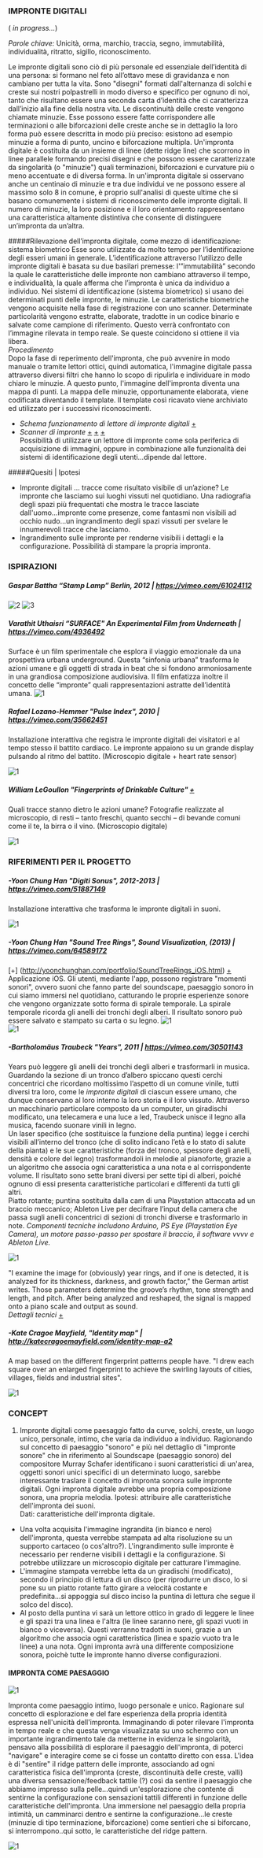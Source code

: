 ###  IMPRONTE DIGITALI
( _in progress..._)<br>

_Parole chiave:_  Unicità, orma, marchio, traccia, segno, immutabilità, individualità, ritratto, sigillo, riconoscimento.

Le impronte digitali sono ciò di più personale ed essenziale dell’identità di una persona: si formano nel feto all’ottavo mese di gravidanza e non cambiano per tutta la vita. Sono "disegni" formati dall'alternanza di solchi e creste sui nostri polpastrelli in modo diverso e specifico per ognuno di noi, tanto che risultano essere una seconda carta d’identità che ci caratterizza dall’inizio alla fine della nostra vita. 
Le discontinuità delle creste vengono chiamate minuzie. Esse possono essere fatte corrispondere alle terminazioni o alle biforcazioni delle creste anche se in dettaglio la loro forma può essere descritta in modo più preciso: esistono ad esempio minuzie a forma di punto, uncino e biforcazione multipla.
Un'impronta digitale è costituita da un insieme di linee (dette ridge line) che scorrono in linee parallele formando precisi disegni e che possono essere caratterizzate da singolarità (o "minuzie") quali terminazioni, biforcazioni e curvature più o meno accentuate e di diversa forma.
In un'impronta digitale si osservano anche un centinaio di minuzie e tra due individui ve ne possono essere al massimo solo 8 in comune, è proprio sull'analisi di queste ultime che si basano comunemente i sistemi di riconoscimento delle impronte digitali. Il numero di minuzie, la loro posizione e il loro orientamento rappresentano una caratteristica altamente distintiva che consente di distinguere un’impronta da un’altra. 

#####Rilevazione dell’impronta digitale, come mezzo di identificazione: sistema biometrico
Esse sono utilizzate da molto tempo per l’identificazione degli esseri umani in generale. L’identificazione attraverso l’utilizzo delle impronte digitali è basata su due basilari premesse: l'”immutabilità” secondo la quale le caratteristiche delle impronte non cambiano attraverso il tempo, e individualità, la quale afferma che l’impronta è unica da individuo a individuo.
Nei sistemi di identificazione (sistema biometrico) si usano dei determinati punti delle impronte, le minuzie. 
Le caratteristiche biometriche vengono acquisite nella fase di registrazione con uno scanner. Determinate particolarità vengono estratte, elaborate, tradotte in un codice binario e salvate come campione di riferimento. Questo verrà confrontato con l’immagine rilevata in tempo reale. Se queste coincidono si ottiene il via libera.<br>
_Procedimento_<br>
Dopo la fase di reperimento dell'impronta, che può avvenire in modo manuale o tramite lettori ottici, quindi automatica, l'immagine digitale passa attraverso diversi filtri che hanno lo scopo di ripulirla e individuare in modo chiaro le  minuzie. A questo punto, l'immagine dell'impronta diventa una mappa di punti. La mappa delle minuzie, opportunamente elaborata, viene codificata diventando il template. Il template così ricavato viene archiviato ed utilizzato per i successivi riconoscimenti.
- _Schema funzionamento di lettore di impronte digitali_ [+](http://www.tecnoid.com/IT/come-funziona-lettore-impronte-digitali.php) 
- _Scanner di impronte_ [+](http://www.biometrika.it/hiscan.html) [+](http://www.critics-corporation.com/RaspberryPi/prodotto/scanner-impronte-digitali-gt-511c1) [+](http://www.mauroalfieri.it/elettronica/fingerprint-scanner-ttl-gt-511c3.html) <br>
Possibilità di utilizzare un lettore di impronte come sola periferica di acquisizione di immagini, oppure in combinazione alle funzionalità dei sistemi di identificazione degli utenti...dipende dal lettore.

#####Quesiti | Ipotesi
- Impronte digitali … tracce come risultato visibile di un’azione? Le impronte che lasciamo sui luoghi vissuti nel quotidiano. Una radiografia degli spazi più frequentati che mostra le tracce lasciate dall'uomo...impronte come presenze, come fantasmi non visibili ad occhio nudo...un ingrandimento degli spazi vissuti per svelare le innumerevoli tracce che lasciamo. 
- Ingrandimento sulle impronte per renderne visibili i dettagli e la configurazione. Possibilità di stampare la propria impronta.

### ISPIRAZIONI <br>

##### Gaspar Battha “Stamp Lamp” Berlin, 2012 | https://vimeo.com/61024112
![2](http://gasparbattha.com/img/work/stamplamp/01.jpg?2)
![3](http://gasparbattha.com/img/work/stamplamp/02.jpg?3)

##### Varathit Uthaisri “SURFACE" An Experimental Film from Underneath | https://vimeo.com/4936492
Surface è un film sperimentale che esplora il viaggio emozionale da una prospettiva urbana underground. Questa “sinfonia urbana” trasforma le azioni umane e gli oggetti di strada in beat che si fondono armoniosamente in una grandiosa composizione audiovisiva. Il film enfatizza inoltre il concetto delle “impronte” quali rappresentazioni astratte dell’identità umana.
![1](https://i.ytimg.com/vi/NH4DPYR2pJI/maxresdefault.jpg?1)

##### Rafael Lozano-Hemmer "Pulse Index", 2010 | https://vimeo.com/35662451
Installazione interattiva che registra le impronte digitali dei visitatori e al tempo stesso il battito cardiaco. Le impronte appaiono su un grande display pulsando al ritmo del battito. (Microscopio digitale + heart rate sensor)

![1](https://www.sundance.org/images/filmguide/2013/130006-1.jpg?1)

##### William LeGoullon "Fingerprints of Drinkable Culture" [+](http://williamlegoullon.com/fingerprints-of-drinkable-culture/) 
Quali tracce stanno dietro le azioni umane? Fotografie realizzate al microscopio, di resti – tanto freschi, quanto secchi – di bevande comuni come il te, la birra o il vino. (Microscopio digitale)

![1](http://topphotographyfilms.com/wp-content/uploads/0201/03/Fingerprints-of-Drinkable-Culture.jpg?1)


### RIFERIMENTI PER IL PROGETTO <br>

##### -Yoon Chung Han "Digiti Sonus", 2012-2013 | https://vimeo.com/51887149
Installazione interattiva che trasforma le impronte digitali in suoni.

![1](http://zkm.de/media/styles/zkm_popup/public/bild/2015_zkm_infosphaere_yoon-chung-han-und-byeong-jun-han_001.jpg?itok=Vl0D7DJe?1)

##### -Yoon Chung Han "Sound Tree Rings", Sound Visualization, (2013) | https://vimeo.com/64589172
[+] (http://yoonchunghan.com/portfolio/SoundTreeRings_iOS.html)
[+](http://yoonchunghan.com/portfolio/treering.html)
Applicazione iOS. Gli utenti, mediante l'app, possono registrare "momenti sonori", ovvero suoni che fanno parte del soundscape, paesaggio sonoro in cui siamo immersi nel quotidiano, catturando le proprie esperienze sonore che vengono organizzate sotto forma di spirale temporale. La spirale temporale ricorda gli anelli dei tronchi degli alberi. Il risultato sonoro può essere salvato e stampato su carta o su legno. 
![1](http://payload.cargocollective.com/1/3/100298/1449474/YoonChungHan_TreeRings_01.jpg?1)<br>
![1](http://yoonchunghan.com/Works/TreeRings/Newyork_01.jpg?1) <br>

##### -Bartholomäus Traubeck  "Years", 2011 |  https://vimeo.com/30501143
Years può leggere gli anelli dei tronchi degli alberi e trasformarli in musica.<br> 
Guardando la sezione di un tronco d’albero spiccano questi cerchi concentrici che ricordano moltissimo l’aspetto di un comune vinile, tutti diversi tra loro, come le _impronte digitali_ di ciascun essere umano, che dunque conservano al loro interno la loro storia e il loro vissuto. Attraverso un macchinario particolare composto da un computer, un giradischi modificato, una telecamera e una luce a led, Traubeck unisce il legno alla musica, facendo suonare vinili in legno.<br> 
Un laser specifico (che sostituisce la funzione della puntina) legge i cerchi visibili all’interno del tronco (che di solito indicano l’età e lo stato di salute della pianta) e le sue caratteristiche (forza del tronco, spessore degli anelli, densità e colore del legno) trasformandoli in melodie al pianoforte, grazie a un algoritmo che associa ogni caratteristica a una nota e al corrispondente volume. Il risultato sono sette brani diversi per sette tipi di alberi, poiché ognuno di essi presenta caratteristiche particolari e differenti da tutti gli altri.  
Piatto rotante; puntina sostituita dalla cam di una Playstation attaccata ad un braccio meccanico; Ableton Live per decifrare l’input della camera che passa sugli anelli concentrici di sezioni di tronchi diverse e trasformarlo in note.
_Componenti tecniche includono Arduino, PS Eye (Playstation Eye Camera), un motore passo-passo per spostare il braccio, il software vvvv e Ableton Live._

![1](http://www.santorinibiennale.gr/2012/wp-content/uploads/2012/06/years-5.jpg?1)

 "I examine the image for (obviously) year rings, and if one is detected, it is analyzed for its thickness, darkness, and growth factor," the German artist writes. Those parameters determine the groove’s rhythm, tone strength and length, and pitch. After being analyzed and reshaped, the signal is mapped onto a piano scale and output as sound.<br>
 _Dettagli tecnici_ [+](http://kunst-und-raederwerk.net)
 
 
##### -Kate Cragoe Mayfield, "Identity map" | http://katecragoemayfield.com/identity-map-a2
A map based on the different fingerprint patterns people have. "I drew each square over an enlarged fingerprint to achieve the swirling layouts of cities, villages, fields and industrial sites".

![1](http://i.imgur.com/ytds2eL.jpg?1?)
 
 
### CONCEPT 
1. Impronte digitali come paesaggio fatto da curve, solchi, creste, un luogo unico, personale, intimo, che varia da individuo a individuo.  Ragionando sul concetto di paesaggio "sonoro" e più nel dettaglio di "impronte sonore" che in riferimento al Soundscape (paesaggio sonoro) del compositore Murray Schafer identificano i suoni caratteristici di un'area, oggetti sonori unici specifici di un determinato luogo, sarebbe interessante traslare il concetto di impronta sonora sulle impronte digitali. Ogni impronta digitale avrebbe una propria composizione sonora, una propria melodia.
Ipotesi: attribuire alle caratteristiche dell'impronta dei suoni.<br>
Dati: caratteristiche dell'impronta digitale. 
- Una volta acquisita l'immagine ingrandita (in bianco e nero) dell'impronta, questa verrebbe stampata ad alta risoluzione su un supporto cartaceo (o cos'altro?). L'ingrandimento sulle impronte è necessario per renderne visibili i dettagli e la configurazione. Si potrebbe utilizzare un microscopio digitale per catturare l'immagine.
- L'immagine stampata verrebbe letta da un giradischi (modificato), secondo il principio di lettura di un disco (per riprodurre un disco, lo si pone su un piatto rotante fatto girare a velocità costante e predefinita...si appoggia sul disco inciso la puntina di lettura che segue il solco del disco). 
- Al posto della puntina vi sarà un lettore ottico in grado di leggere le linee e gli spazi tra una linea e l'altra (le linee saranno nere, gli spazi vuoti in bianco o viceversa). Questi verranno tradotti in suoni, grazie a un algoritmo che associa ogni caratteristica (linea e spazio vuoto tra le linee) a una nota. Ogni impronta avrà una differente composizione sonora, poichè tutte le impronte hanno diverse configurazioni.

#### IMPRONTA COME PAESAGGIO <br>

![1](http://i.imgur.com/G6b0Pij.jpg1)

Impronta come paesaggio intimo, luogo personale e unico. Ragionare sul concetto di esplorazione e del fare esperienza della propria identità espressa nell'unicità dell'impronta.
Immaginando di poter rilevare l'impronta in tempo reale e che questa venga visualizzata su uno schermo con un importante ingrandimento tale da metterne in evidenza le singolarità, pensavo alla possibilità di esplorare il paesaggio dell'impronta, di poterci "navigare" e interagire come se ci fosse un contatto diretto con essa. L'idea è di "sentire" il ridge pattern delle impronte, associando ad ogni caratteristica fisica dell'impronta (creste, discontinuità delle creste, valli) una diversa sensazione/feedback tattile (?) così da sentire il paesaggio che abbiamo impresso sulla pelle...quindi un'esplorazione che contente di sentirne la configurazione con sensazioni tattili differenti in funzione delle caratteristiche dell'impronta.
Una immersione nel paesaggio della propria intimità, un camminarci dentro e sentirne la configurazione...le creste (minuzie di tipo terminazione, biforcazione) come sentieri che si biforcano, si interrompono..qui sotto, le caratteristiche del ridge pattern.

![1](http://i.imgur.com/g7Cxnsh.png?1)







